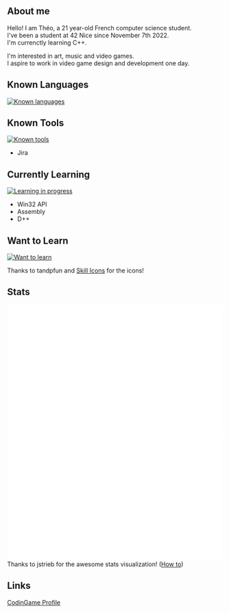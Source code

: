 ## About me

Hello! I am Théo, a 21 year-old French computer science student.  
I've been a student at 42 Nice since November 7th 2022.  
I'm currenctly learning C++.  

I'm interested in art, music and video games.  
I aspire to work in video game design and development one day.  

## Known Languages

[![Known languages](https://skillicons.dev/icons?i=c,cpp&theme=dark)](https://skillicons.dev)

## Known Tools

[![Known tools](https://skillicons.dev/icons?i=vscode,vim,git,gamemakerstudio&theme=dark)](https://skillicons.dev)
- Jira

## Currently Learning

[![Learning in progress](https://skillicons.dev/icons?i=visualstudio,discordbots,python&theme=dark)](https://skillicons.dev)  
- Win32 API
- Assembly
- D++

## Want to Learn

[![Want to learn](https://skillicons.dev/icons?i=unity,unreal,blender,java,ts&theme=dark)](https://skillicons.dev)  

Thanks to tandpfun and [Skill Icons](https://github.com/tandpfun/skill-icons) for the icons!

## Stats

![](https://raw.githubusercontent.com/thepaqui/stats/master/generated/overview.svg#gh-dark-mode-only)
![](https://raw.githubusercontent.com/thepaqui/stats/master/generated/languages.svg#gh-dark-mode-only)  
Thanks to jstrieb for the awesome stats visualization! ([How to](https://github.com/jstrieb/github-stats))

## Links

[CodinGame Profile](https://www.codingame.com/profile/2c6b0a3cff5e9ae80c4d7b877623d7765903174)
